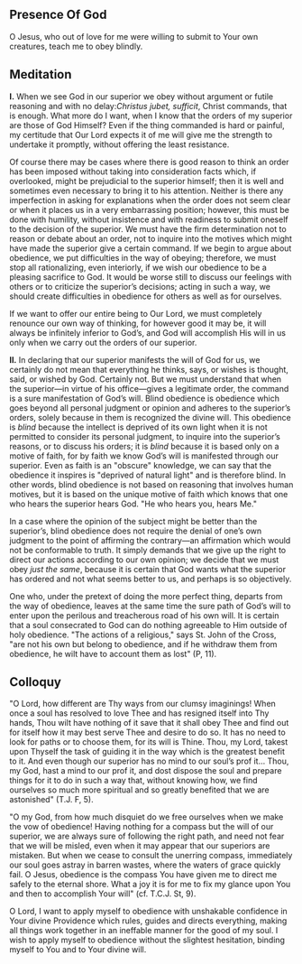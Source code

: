 ## Presence Of God

O Jesus, who out of love for me were willing to submit to Your own creatures, teach me to obey blindly.

## Meditation

**I.** When we see God in our superior we obey without argument or futile reasoning and with no delay:*Christus jubet, sufficit*, Christ commands, that is enough. What more do I want, when I know that the orders of my superior are those of God Himself? Even if the thing commanded is hard or painful, my certitude that Our Lord expects it of me will give me the strength to undertake it promptly, without offering the least resistance.

Of course there may be cases where there is good reason to think an order has been imposed without taking into consideration facts which, if overlooked, might be prejudicial to the superior himself; then it is well and sometimes even necessary to bring it to his attention. Neither is there any imperfection in asking for explanations when the order does not seem clear or when it places us in a very embarrassing position; however, this must be done with humility, without insistence and with readiness to submit oneself to the decision of the superior. We must have the firm determination not to reason or debate about an order, not to inquire into the motives which might have made the superior give a certain command. If we begin to argue about obedience, we put difficulties in the way of obeying; therefore, we must stop all rationalizing, even interiorly, if we wish our obedience to be a pleasing sacrifice to God. It would be worse still to discuss our feelings with others or to criticize the superior’s decisions; acting in such a way, we should create difficulties in obedience for others as well as for ourselves.

If we want to offer our entire being to Our Lord, we must completely renounce our own way of thinking, for however good it may be, it will always be infinitely inferior to God’s, and God will accomplish His will in us only when we carry out the orders of our superior.

**II.** In declaring that our superior manifests the will of God for us, we certainly do not mean that everything he thinks, says, or wishes is thought, said, or wished by God. Certainly not. But we must understand that when the superior—in virtue of his office—gives a legitimate order, the command is a sure manifestation of God’s will. Blind obedience is obedience which goes beyond all personal judgment or opinion and adheres to the superior’s orders, solely because in them is recognized the divine will. This obedience is *blind* because the intellect is deprived of its own light when it is not permitted to consider its personal judgment, to inquire into the superior’s reasons, or to discuss his orders; it is *blind* because it is based only on a motive of faith, for by faith we know God’s will is manifested through our superior. Even as faith is an "obscure" knowledge, we can say that the obedience it inspires is "deprived of natural light" and is therefore blind. In other words, blind obedience is not based on reasoning that involves human motives, but it is based on the unique motive of faith which knows that one who hears the superior hears God. "He who hears you, hears Me."

In a case where the opinion of the subject might be better than the superior’s, blind obedience does not require the denial of one’s own judgment to the point of affirming the contrary—an affirmation which would not be conformable to truth. It simply demands that we give up the right to direct our actions according to our own opinion; we decide that we must obey *just the same*, because it is certain that God wants what the superior has ordered and not what seems better to us, and perhaps is so objectively.

One who, under the pretext of doing the more perfect thing, departs from the way of obedience, leaves at the same time the sure path of God’s will to enter upon the perilous
and treacherous road of his own will. It is certain that a soul consecrated to God can do nothing agreeable to Him outside of holy obedience. "The actions of a religious," says St. John of the Cross, "are not his own but belong to obedience, and if he withdraw them from obedience, he wilt have to account them as lost" (P, 11).

## Colloquy

"O Lord, how different are Thy ways from our clumsy imaginings! When once a soul has resolved to love Thee and has resigned itself into Thy hands, Thou wilt have nothing of it save that it shall obey Thee and find out for itself how it may best serve Thee and desire to do so. It has no need to look for paths or to choose them, for its will is Thine. Thou, my Lord, takest upon Thyself the task of guiding it in the way which is the greatest benefit to it. And even though our superior has no mind to our soul’s prof it... Thou, my God, hast a mind to our prof it, and dost dispose the soul and prepare things for it to do in such a way that, without knowing how, we find ourselves so much more spiritual and so greatly benefited that we are astonished" (T.J. F, 5).

"O my God, from how much disquiet do we free ourselves when we make the vow of obedience! Having nothing for a compass but the will of our superior, we are always sure of following the right path, and need not fear that we will be misled, even when it may appear that our superiors are mistaken. But when we cease to consult the unerring compass, immediately our soul goes astray in barren wastes, where the waters of grace quickly fail. O Jesus, obedience is the compass You have given me to direct me safely to the eternal shore. What a joy it is for me to fix my glance upon You and then to accomplish Your will" (cf. T.C.J. St, 9).

O Lord, I want to apply myself to obedience with unshakable confidence in Your divine Providence which rules, guides and directs everything, making all things work together in an ineffable manner for the good of my soul. I wish to apply myself to obedience without the slightest hesitation, binding myself to You and to Your divine will.
